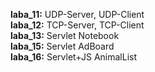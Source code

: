 **laba_11:** UDP-Server, UDP-Client  
**laba_12:** TCP-Server, TCP-Client  
**laba_13:** Servlet Notebook  
**laba_15:** Servlet AdBoard  
**laba_16:** Servlet+JS AnimalList
